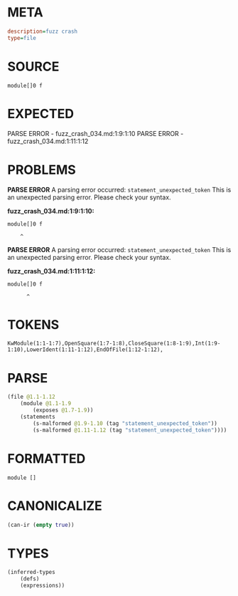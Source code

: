 # META
~~~ini
description=fuzz crash
type=file
~~~
# SOURCE
~~~roc
module[]0 f
~~~
# EXPECTED
PARSE ERROR - fuzz_crash_034.md:1:9:1:10
PARSE ERROR - fuzz_crash_034.md:1:11:1:12
# PROBLEMS
**PARSE ERROR**
A parsing error occurred: `statement_unexpected_token`
This is an unexpected parsing error. Please check your syntax.

**fuzz_crash_034.md:1:9:1:10:**
```roc
module[]0 f
```
        ^


**PARSE ERROR**
A parsing error occurred: `statement_unexpected_token`
This is an unexpected parsing error. Please check your syntax.

**fuzz_crash_034.md:1:11:1:12:**
```roc
module[]0 f
```
          ^


# TOKENS
~~~zig
KwModule(1:1-1:7),OpenSquare(1:7-1:8),CloseSquare(1:8-1:9),Int(1:9-1:10),LowerIdent(1:11-1:12),EndOfFile(1:12-1:12),
~~~
# PARSE
~~~clojure
(file @1.1-1.12
	(module @1.1-1.9
		(exposes @1.7-1.9))
	(statements
		(s-malformed @1.9-1.10 (tag "statement_unexpected_token"))
		(s-malformed @1.11-1.12 (tag "statement_unexpected_token"))))
~~~
# FORMATTED
~~~roc
module []

~~~
# CANONICALIZE
~~~clojure
(can-ir (empty true))
~~~
# TYPES
~~~clojure
(inferred-types
	(defs)
	(expressions))
~~~
